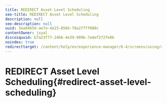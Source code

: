 ```yaml
---
title: REDIRECT Asset Level Scheduling
seo-title: REDIRECT Asset Level Scheduling
description: null
seo-description: null
uuid: 3ea6465d-ae7a-4a15-856b-f8a2f7ff080c
contentOwner: jsyal
discoiquuid: b7a23f77-24b6-4e39-909b-7a4ef272fe8b
noindex: true
redirecttarget: /content/help/en/experience-manager/6-4/screens/using/asset-level-scheduling
---
```


# REDIRECT Asset Level Scheduling{#redirect-asset-level-scheduling}

